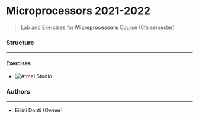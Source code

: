 # Microprocessors 2021-2022
> Lab and Exercises for **Microprocessors** Course (6th semester)

### Structure
---
#### Exercises

- ![Atmel Studio](https://img.shields.io/badge/Atmel%20Studio-blue)

### Authors
---

- Eirini Donti (Owner)

<!-- ### License
--- -->

